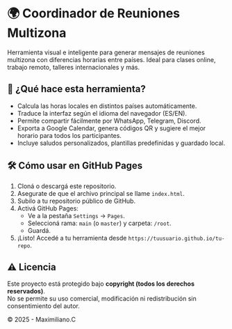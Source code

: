 # 🌍 Coordinador de Reuniones Multizona

Herramienta visual e inteligente para generar mensajes de reuniones multizona con diferencias horarias entre países. Ideal para clases online, trabajo remoto, talleres internacionales y más.

## 🚀 ¿Qué hace esta herramienta?

- Calcula las horas locales en distintos países automáticamente.
- Traduce la interfaz según el idioma del navegador (ES/EN).
- Permite compartir fácilmente por WhatsApp, Telegram, Discord.
- Exporta a Google Calendar, genera códigos QR y sugiere el mejor horario para todos los participantes.
- Incluye saludos personalizados, plantillas predefinidas y guardado local.

## 🛠️ Cómo usar en GitHub Pages

1. Cloná o descargá este repositorio.
2. Asegurate de que el archivo principal se llame `index.html`.
3. Subilo a tu repositorio público de GitHub.
4. Activá GitHub Pages:
   - Ve a la pestaña `Settings` → `Pages`.
   - Seleccioná rama: `main` (o `master`) y carpeta: `/root`.
   - Guardá.
5. ¡Listo! Accedé a tu herramienta desde `https://tuusuario.github.io/tu-repo`.

## ⚠️ Licencia

Este proyecto está protegido bajo **copyright (todos los derechos reservados)**.  
No se permite su uso comercial, modificación ni redistribución sin consentimiento del autor.

© 2025 - Maximiliano.C
